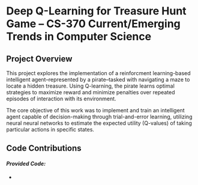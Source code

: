 # Deep Q-Learning for Treasure Hunt Game – CS-370 Current/Emerging Trends in Computer Science

## Project Overview 
This project explores the implementation of a reinforcment learning-based intelligent agent–represented by a pirate–tasked with navigating a maze to locate a hidden treasure. Using Q-learning, the pirate learns optimal strategies to maximize reward and minimize penalties over repeated episodes of interaction with its environment.

The core objective of this work was to implement and train an intelligent agent capable of decision-making through trial-and-error learning, utilizing neural neural networks to estimate the expected utility (Q-values) of taking particular actions in specific states. 

## Code Contributions 
#### *Provided Code:*
+

